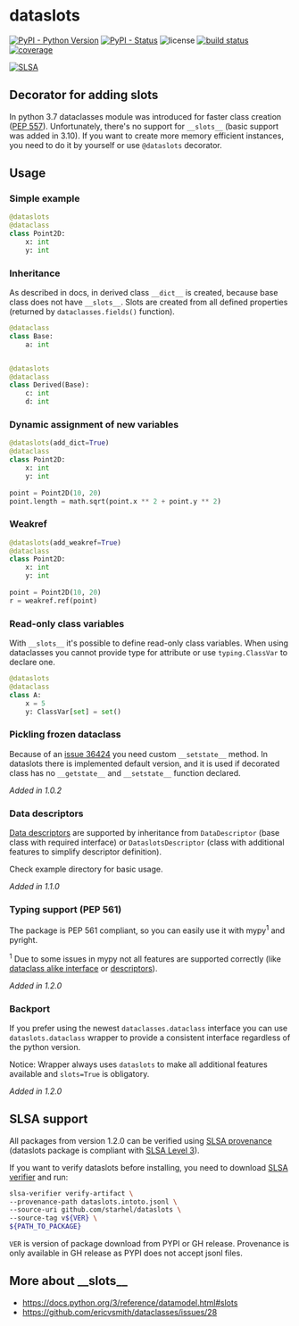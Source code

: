 # dataslots
[![PyPI - Python Version](https://img.shields.io/pypi/pyversions/dataslots.svg)](https://pypi.org/project/dataslots/)
[![PyPI - Status](https://img.shields.io/pypi/status/dataslots.svg)](https://pypi.org/project/dataslots/)
![license](https://img.shields.io/github/license/starhel/dataslots.svg)
[![build status](https://github.com/starhel/dataslots/actions/workflows/tests.yml/badge.svg)](https://github.com/starhel/dataslots/actions)
[![coverage](https://img.shields.io/badge/coverage-100%25-success)](https://github.com/starhel/dataslots/actions)

[![SLSA](https://slsa.dev/images/gh-badge-level3.svg)](https://slsa.dev)

## Decorator for adding __slots__
In python 3.7 dataclasses module was introduced for faster class creation ([PEP 557](https://www.python.org/dev/peps/pep-0557/)).
Unfortunately, there's no support for `__slots__` (basic support was added in 3.10). If you want to create more memory 
efficient instances, you need to do it by yourself or use `@dataslots` decorator.

## Usage
### Simple example
```python
@dataslots
@dataclass
class Point2D:
    x: int
    y: int
```
###  Inheritance
As described in docs, in derived class `__dict__` is created, because base class does not have `__slots__`. 
Slots are created from all defined properties (returned by `dataclasses.fields()` function).
```python
@dataclass
class Base:
    a: int


@dataslots
@dataclass
class Derived(Base):
    c: int
    d: int
```

### Dynamic assignment of new variables
```python
@dataslots(add_dict=True)
@dataclass
class Point2D:
    x: int
    y: int
    
point = Point2D(10, 20)
point.length = math.sqrt(point.x ** 2 + point.y ** 2)
```

### Weakref
```python
@dataslots(add_weakref=True)
@dataclass
class Point2D:
    x: int
    y: int
    
point = Point2D(10, 20)
r = weakref.ref(point)
```

### Read-only class variables
With `__slots__` it's possible to define read-only class variables. When using dataclasses you cannot provide type 
for attribute or use `typing.ClassVar` to declare one. 
```python
@dataslots
@dataclass
class A:
    x = 5
    y: ClassVar[set] = set()
```

### Pickling frozen dataclass
Because of an [issue 36424](https://bugs.python.org/issue36424) you need custom `__setstate__` method. In dataslots 
there is implemented default version, and it is used if decorated class has no `__getstate__` and `__setstate__` 
function declared.

_Added in 1.0.2_

### Data descriptors
[Data descriptors](https://docs.python.org/3.7/howto/descriptor.html#descriptor-protocol) are supported by 
inheritance from `DataDescriptor` (base class with required interface) or `DataslotsDescriptor` (class with 
additional features to simplify descriptor definition). 

Check example directory for basic usage. 

_Added in 1.1.0_

### Typing support (PEP 561)
The package is PEP 561 compliant, so you can easily use it with mypy<sup>1</sup> and pyright.

<sup>1</sup> Due to some issues in mypy not all features are supported correctly (like [dataclass alike 
interface](https://github.com/python/mypy/issues/14293) or [descriptors](https://github.com/python/mypy/issues/13856)). 

_Added in 1.2.0_

### Backport
If you prefer using the newest `dataclasses.dataclass` interface you can use `dataslots.dataclass` wrapper 
to provide a consistent interface regardless of the python version.

Notice: Wrapper always uses `dataslots` to make all additional features available and `slots=True` is obligatory. 

_Added in 1.2.0_

## SLSA support
All packages from version 1.2.0 can be verified using [SLSA provenance](https://slsa.dev/provenance/v0.2) 
(dataslots package is compliant with [SLSA Level 3](https://slsa.dev/spec/v0.1/levels)).

If you want to verify dataslots before installing, you need to download 
[SLSA verifier](https://github.com/slsa-framework/slsa-verifier) and run:
```bash
slsa-verifier verify-artifact \
--provenance-path dataslots.intoto.jsonl \
--source-uri github.com/starhel/dataslots \
--source-tag v${VER} \
${PATH_TO_PACKAGE}
```

`VER` is version of package download from PYPI or GH release. Provenance is only available in GH release as PYPI
does not accept jsonl files. 

## More about \_\_slots__
* https://docs.python.org/3/reference/datamodel.html#slots
* https://github.com/ericvsmith/dataclasses/issues/28

[dataclasses_issue]: https://github.com/ericvsmith/dataclasses/issues/28